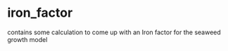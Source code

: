 # iron_factor
contains some calculation to come up with an Iron factor for the seaweed growth model
